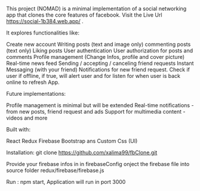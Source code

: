 This project (NOMAD) is a minimal implementation of a social networking app that clones the core features of facebook.  Visit the Live Url https://social-1b384.web.app/ .

It explores functionalities like:

Create new account
Writing posts (text and image only)
commenting posts (text only)
Liking posts
User authentication
User authorization for posts and comments
Profile management (Change Infos, profile and cover picture)
Real-time news feed
Sending / accepting / canceling friend requests
Instant Messaging (with your friend)
Notifications for new friend request.
Check if user if offline, if true, will alert user and for listen for when user is back online to refresh App.

Future implementations:


Profile management is minimal but will be extended
Real-time notifications - from new posts, friend request and ads
Support for multimedia content - videos and more


Built with:

React
Redux
Firebase
Bootstrap ans Custom Css (UI)


Installation:
git clone https://github.com/xalima99/fbClone.git

Provide your firebase infos in in firebaseConfig onject the firebase file into source folder redux/firebase/firebase.js

Run : npm start, Application will run in port 3000
